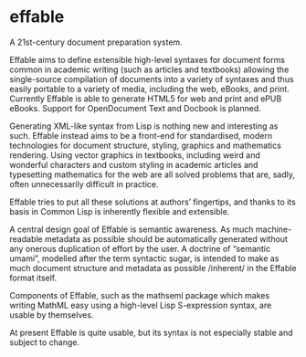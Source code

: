 # effable
A 21st-century document preparation system.

Effable aims to define extensible high-level syntaxes for document forms common in academic writing (such as articles and textbooks) allowing the single-source compilation of documents into a variety of syntaxes and thus easily portable to a variety of media, including the web, eBooks, and print. Currently Effable is able to generate HTML5 for web and print and ePUB eBooks. Support for OpenDocument Text and Docbook is planned.

Generating XML-like syntax from Lisp is nothing new and interesting as such. Effable instead aims to be a front-end for standardised, modern technologies for document structure, styling, graphics and mathematics rendering. Using vector graphics in textbooks, including weird and wonderful characters and custom styling in academic articles and typesetting mathematics for the web are all solved problems that are, sadly, often unnecessarily difficult in practice.

Effable tries to put all these solutions at authors’ fingertips, and thanks to its basis in Common Lisp is inherently flexible and extensible.

A central design goal of Effable is semantic awareness. As much machine-readable metadata as possible should be automatically generated without any onerous duplication of effort by the user. A doctrine of “semantic umami”, modelled after the term syntactic sugar, is intended to make as much document structure and metadata as possible /inherent/ in the Effable format itself.

Components of Effable, such as the mathseml package which makes writing MathML easy using a high-level Lisp S-expression syntax, are usable by themselves.

At present Effable is quite usable, but its syntax is not especially stable and subject to change.
